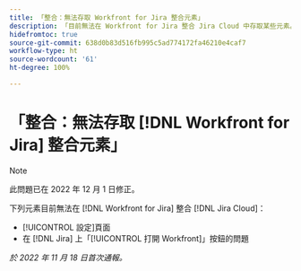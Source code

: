 ```yaml
---
title: 「整合：無法存取 Workfront for Jira 整合元素」
description: 「目前無法在 Workfront for Jira 整合 Jira Cloud 中存取某些元素。」
hidefromtoc: true
source-git-commit: 638d0b83d516fb995c5ad774172fa46210e4caf7
workflow-type: ht
source-wordcount: '61'
ht-degree: 100%

---
```



# 「整合：無法存取 [!DNL Workfront for Jira] 整合元素」

>[!NOTE]
>
>此問題已在 2022 年 12 月 1 日修正。

下列元素目前無法在 [!DNL Workfront for Jira] 整合 [!DNL Jira Cloud]：

* [!UICONTROL 設定]頁面
* 在 [!DNL Jira] 上「[!UICONTROL 打開 Workfront]」按鈕的問題

_於 2022 年 11 月 18 日首次通報。_

